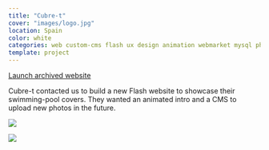 ```yaml
---
title: "Cubre-t"
cover: "images/logo.jpg"
location: Spain
color: white
categories: web custom-cms flash ux design animation webmarket mysql php
template: project
---
```


<p class="align-center">
<a class="btn external" role="button" href="http://work.joanmira.com/webs/cubre-t/" target="_blank">Launch archived website</a>
</p>

Cubre-t contacted us to build a new Flash website to showcase their swimming-pool covers. They wanted an animated intro and a CMS to upload new photos in the future.

![](/work/cubret/images/1.png)

![](/work/cubret/images/2.png)
